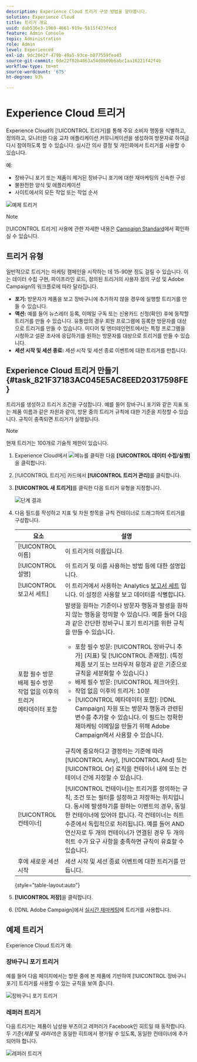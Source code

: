 ```yaml
---
description: Experience Cloud 트리거 구성 방법을 알아봅니다.
solution: Experience Cloud
title: 트리거 개요
uuid: dab536e3-1969-4661-919e-5b15f423fecd
feature: Admin Console
topic: Administration
role: Admin
level: Experienced
exl-id: 9dc26e2f-479b-49a5-93ce-b877559fea43
source-git-commit: 0de22f02b4063a54d0b09b6abc1aa16221f42f4b
workflow-type: tm+mt
source-wordcount: '675'
ht-degree: 93%

---
```


# Experience Cloud 트리거

Experience Cloud의 [!UICONTROL 트리거]를 통해 주요 소비자 행동을 식별하고, 정의하고, 모니터한 다음 교차 애플리케이션 커뮤니케이션을 생성하여 방문자로 하여금 다시 참여하도록 할 수 있습니다. 실시간 의사 결정 및 개인화에서 트리거를 사용할 수 있습니다.

예:

* 장바구니 포기 또는 제품이 제거된 장바구니 포기에 대한 재마케팅의 신속한 구성
* 불완전한 양식 및 애플리케이션
* 사이트에서의 모든 작업 또는 작업 순서

![예제 트리거](../assets/trigger-abandonment-2.png)

>[!NOTE]
>
>[!UICONTROL 트리거] 사용에 관한 자세한 내용은 [Campaign Standard](https://experienceleague.adobe.com/docs/campaign-standard/using/integrating-with-adobe-cloud/working-with-campaign-and-triggers/using-triggers-in-campaign.html?lang=ko)에서 확인하실 수 있습니다.

## 트리거 유형

일반적으로 트리거는 마케팅 캠페인을 시작하는 데 15-90분 정도 걸릴 수 있습니다. 이는 데이터 수집 구현, 파이프라인 로드, 정의된 트리거의 사용자 정의 구성 및 Adobe Campaign의 워크플로에 따라 달라집니다.

* **포기:** 방문자가 제품을 보고 장바구니에 추가하지 않을 경우에 실행할 트리거를 만들 수 있습니다.
* **액션:** 예를 들어 뉴스레터 등록, 이메일 구독 또는 신용카드 신청(확인) 후에 동작할 트리거를 만들 수 있습니다. 유통업의 경우 회원 프로그램에 등록한 방문자를 대상으로 트리거를 만들 수 있습니다. 미디어 및 엔터테인먼트에서는 특정 프로그램을 시청하고 설문 조사에 응답하기를 원하는 방문자를 대상으로 트리거를 만들 수 있습니다.
* **세션 시작 및 세션 종료:** 세션 시작 및 세션 종료 이벤트에 대한 트리거를 만듭니다.

## Experience Cloud 트리거 만들기 {#task_821F37183AC045E5AC8EED20317598FE}

트리거를 생성하고 트리거 조건을 구성합니다. 예를 들어 장바구니 포기와 같은 지표 또는 제품 이름과 같은 차원과 같이, 방문 중의 트리거 규칙에 대한 기준을 지정할 수 있습니다. 규칙이 충족되면 트리거가 실행됩니다.

>[!NOTE]
>
>현재 트리거는 100개로 기술적 제한이 있습니다.

1. Experience Cloud에서 ![메뉴](../assets/menu-icon.png)를 클릭한 다음 **[!UICONTROL 데이터 수집/실행]**&#x200B;을 클릭합니다.
2. [!UICONTROL 트리거] 카드에서 **[!UICONTROL 트리거 관리]**&#x200B;를 클릭합니다.
3. **[!UICONTROL 새 트리거]**&#x200B;를 클릭한 다음 트리거 유형을 지정합니다.

   ![단계 결과](../assets/add-trigger.png)

4. 다음 필드를 작성하고 지표 및 차원 항목을 규칙 컨테이너로 드래그하여 트리거를 구성합니다.

   | 요소 | 설명 |
   |--- |--- |
   | [!UICONTROL 이름] | 이 트리거의 이름입니다. |
   | [!UICONTROL 설명] | 이 트리거 및 이를 사용하는 방법 등에 대한 설명입니다. |
   | [!UICONTROL 보고서 세트] | 이 트리거에서 사용하는 Analytics [보고서 세트](https://experienceleague.adobe.com/docs/analytics/admin/manage-report-suites/report-suites-admin.html?lang=ko-KR) 입니다. 이 설정은 사용할 보고 데이터를 식별합니다. |
   | 포함 필수 방문<br>배제 필수 방문<br>작업 없음 이후의 트리거<br>메타데이터 포함 | 발생을 원하는 기준이나 방문자 행동과 발생을 원하지 않는 행동을 정의할 수 있습니다. 예를 들어 다음과 같은 간단한 장바구니 포기 트리거를 위한 규칙을 만들 수 있습니다.<ul><li>포함 필수 방문: [!UICONTROL 장바구니 추가] (지표) 및  [!UICONTROL 존재함]. (특정 제품 보기 또는 브라우저 유형과 같은 기준으로 규칙을 세분화할 수 있습니다.)</li><li>배제 필수 방문:  [!UICONTROL 체크아웃].</li><li>작업 없음 이후의 트리거: 10분</li><li>[!UICONTROL 메타데이터 포함]: [!DNL Campaign] 차원 또는 방문자 행동과 관련된 변수를 추가할 수 있습니다. 이 필드는 정확한 재마케팅 이메일을 만들기 위해 Adobe Campaign에서 사용할 수 있습니다.</li></ul><br>규칙에 중요하다고 결정하는 기준에 따라  [!UICONTROL Any],  [!UICONTROL And] 또는  [!UICONTROL Or] 로직을 컨테이너 내에 또는 컨테이너 간에 지정할 수 있습니다. |
   | [!UICONTROL 컨테이너] | [!UICONTROL 컨테이너]는 트리거를 정의하는 규칙, 조건 또는 필터를 설정하고 저장하는 위치입니다. 동시에 발생하기를 원하는 이벤트의 경우, 동일한 컨테이너에 있어야 합니다. 각 컨테이너는 히트 수준에서 독립적으로 처리됩니다. 예를 들어 AND 연산자로 두 개의 컨테이너가 연결된 경우 두 개의 히트 수가 요구 사항을 충족하면 규칙이 유효할 수 있습니다. |
   | 후에 새로운 세션 시작 | 세션 시작 및 세션 종료 이벤트에 대한 트리거를 만듭니다. |

   {style="table-layout:auto"}

5. **[!UICONTROL 저장]**&#x200B;을 클릭합니다.
6. [!DNL Adobe Campaign]에서 [실시간 재마케팅](https://experienceleague.adobe.com/docs/campaign-standard/using/integrating-with-adobe-cloud/working-with-campaign-and-triggers/about-adobe-experience-cloud-triggers.html?lang=ko)에 트리거를 사용합니다.

## 예제 트리거

Experience Cloud 트리거 예:

### 장바구니 포기 트리거

예를 들어 다음 페이지에서는 방문 중에 본 제품에 기반하여 [!UICONTROL 장바구니 포기] 트리거를 사용할 수 있는 규칙을 보여 줍니다.

![장바구니 포기 트리거](../assets/abandonment-trigger.png)

### 레퍼러 트리거

다음 트리거는 제품이 남성용 부츠이고 레퍼러가 Facebook인 히트일 때 동작합니다. 두 기준(*제품* 및 *레퍼러*)은 동일한 히트에서 평가될 수 있도록, 동일한 컨테이너에 추가되어야 합니다.

![레퍼러 트리거](../assets/fb-boots-promo.png)
